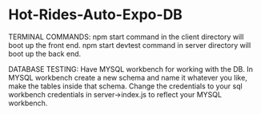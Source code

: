# Hot-Rides-Auto-Expo-DB


TERMINAL COMMANDS:
npm start command in the client directory will boot up the front end.
npm start devtest command in server directory will boot up the back end.

DATABASE TESTING:
Have MYSQL workbench for working with the DB.
In MYSQL workbench create a new schema and name it whatever you like, make the tables inside that schema.
Change the credentials to your sql workbench credentials in server->index.js to reflect your MYSQL workbench.
